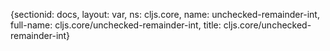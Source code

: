 {sectionid: docs, layout: var, ns: cljs.core, name: unchecked-remainder-int, full-name: cljs.core/unchecked-remainder-int,
  title: cljs.core/unchecked-remainder-int}
